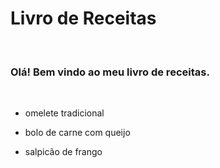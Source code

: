 Livro de Receitas
=================

 

### Olá! Bem vindo ao meu livro de receitas.

 

-   omelete tradicional

-   bolo de carne com queijo

-   salpicão de frango

 
